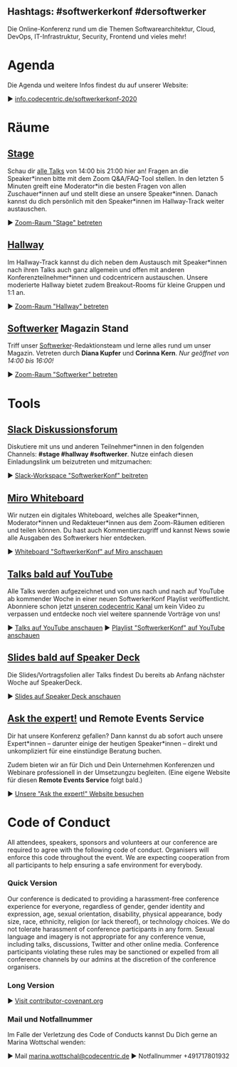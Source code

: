 ## Hashtags: #softwerkerkonf #dersoftwerker 

Die Online-Konferenz rund um die Themen Softwarearchitektur, Cloud, DevOps, IT-Infrastruktur, Security, Frontend und vieles mehr!

# Agenda

Die Agenda und weitere Infos findest du auf unserer Website:

▶︎ [info.codecentric.de/softwerkerkonf-2020](https://info.codecentric.de/softwerkerkonf-2020)

# Räume

## [Stage](https://codecentric.zoom.us/j/94123178825?pwd=KzZFcm1xeERWNXkyVUtYN1JFZkxYQT09)

Schau dir [alle Talks](https://info.codecentric.de/softwerkerkonf-2020) von 14:00 bis 21:00 hier an! Fragen an die Speaker\*innen bitte mit dem Zoom Q&A/FAQ-Tool stellen. In den letzten 5 Minuten greift eine Moderator\*in die besten Fragen von allen Zuschauer\*innen auf und stellt diese an unsere Speaker\*innen. Danach kannst du dich persönlich mit den Speaker\*innen im Hallway-Track weiter austauschen.

▶︎ [Zoom-Raum "Stage" betreten](https://codecentric.zoom.us/j/94123178825?pwd=KzZFcm1xeERWNXkyVUtYN1JFZkxYQT09)

## [Hallway](https://codecentric.zoom.us/j/94421281164?pwd=dnk4bi80WmVGYmg5a2FqT2FhYWxlZz09)

Im Hallway-Track kannst du dich neben dem Austausch mit Speaker\*innen nach ihren Talks auch ganz allgemein und offen mit anderen Konferenzteilnehmer\*innen und codcentricern austauschen. Unsere moderierte Hallway bietet zudem Breakout-Rooms für kleine Gruppen und 1:1 an.

▶︎ [Zoom-Raum "Hallway" betreten](https://codecentric.zoom.us/j/94421281164?pwd=dnk4bi80WmVGYmg5a2FqT2FhYWxlZz09)

## [Softwerker](https://codecentric.zoom.us/j/97793421458?pwd=K095ZFBrRGxrNVEzUGFlMDdzNmRjQT09) Magazin Stand

Triff unser [Softwerker](https://www.dersoftwerker.de)-Redaktionsteam und lerne alles rund um unser Magazin. 
Vetreten durch **Diana Kupfer** und **Corinna Kern**. *Nur geöffnet von 14:00 bis 16:00!*

▶︎ [Zoom-Raum "Softwerker" betreten](https://codecentric.zoom.us/j/97793421458?pwd=K095ZFBrRGxrNVEzUGFlMDdzNmRjQT09)

# Tools

## [Slack Diskussionsforum](https://join.slack.com/t/softwerkerkonf/shared_invite/zt-fdosk9rl-4yJRe0zlNMw1a1Cd16gTDw)

Diskutiere mit uns und anderen Teilnehmer\*innen in den folgenden Channels: **#stage #hallway #softwerker**. Nutze einfach diesen Einladungslink um beizutreten und mitzumachen:

▶︎ [Slack-Workspace "SoftwerkerKonf" beitreten](https://join.slack.com/t/softwerkerkonf/shared_invite/zt-fdosk9rl-4yJRe0zlNMw1a1Cd16gTDw)

## [Miro Whiteboard](https://miro.com/app/board/o9J_kq1eEyU=/)

Wir nutzen ein digitales Whiteboard, welches alle Speaker\*innen, Moderator\*innen und Redakteuer\*innen aus dem Zoom-Räumen editieren und teilen können. Du hast auch Kommentierzugriff und kannst News sowie alle Ausgaben des Softwerkers hier entdecken.

▶︎ [Whiteboard "SoftwerkerKonf" auf Miro anschauen](https://miro.com/app/board/o9J_kq1eEyU=/)

## [Talks bald auf YouTube](https://www.youtube.com/channel/UCCadM9XfyB78TEogPzwP7iQ/videos)

Alle Talks werden aufgezeichnet und von uns nach und nach auf YouTube ab kommender Woche in einer neuen SoftwerkerKonf Playlist veröffentlicht. Abonniere schon jetzt [unseren codecentric Kanal](https://www.youtube.com/channel/UCCadM9XfyB78TEogPzwP7iQ) um kein Video zu verpassen und entdecke noch viel weitere spannende Vorträge von uns!

▶︎ [Talks auf YouTube anschauen](https://www.youtube.com/channel/UCCadM9XfyB78TEogPzwP7iQ/videos)
▶︎ [Playlist "SoftwerkerKonf" auf YouTube anschauen](https://www.youtube.com/playlist?list=PLD9VybHH2wnYtuaiEcjMH5n2gTgNSDYAV)


## [Slides bald auf Speaker Deck](https://speakerdeck.com/softwerkerkonf)

Die Slides/Vortragsfolien aller Talks findest Du bereits ab Anfang nächster Woche auf SpeakerDeck.

▶︎ [Slides auf Speaker Deck anschauen](https://speakerdeck.com/softwerkerkonf)

## [Ask the expert!](https://hubs.ly/H0rtCVv0) und Remote Events Service

Dir hat unsere Konferenz gefallen? Dann kannst du ab sofort auch unsere Expert\*innen – darunter einige der heutigen Speaker\*innen – direkt und unkompliziert für eine einstündige Beratung buchen. 

Zudem bieten wir an für Dich und Dein Unternehmen Konferenzen und Webinare professionell in der Umsetzungzu begleiten. (Eine eigene Website für diesen **Remote Events Service** folgt bald.)

▶︎ [Unsere "Ask the expert!" Website besuchen](https://hubs.ly/H0rtCVv0)

# Code of Conduct

All attendees, speakers, sponsors and volunteers at our conference are required to agree with the following code of conduct. Organisers will enforce this code throughout the event. We are expecting cooperation from all participants to help ensuring a safe environment for everybody.

### Quick Version

Our conference is dedicated to providing a harassment-free conference experience for everyone, regardless of gender, gender identity and expression, age, sexual orientation, disability, physical appearance, body size, race, ethnicity, religion (or lack thereof), or technology choices. We do not tolerate harassment of conference participants in any form. Sexual language and imagery is not appropriate for any conference venue, including talks, discussions, Twitter and other online media. Conference participants violating these rules may be sanctioned or expelled from all conference channels by our admins at the discretion of the conference organisers.

### Long Version

▶︎ [Visit contributor-covenant.org](https://www.contributor-covenant.org/version/2/0/code_of_conduct/)

### Mail und Notfallnummer

Im Falle der Verletzung des Code of Conducts kannst Du Dich gerne an Marina Wottschal wenden:

▶︎ Mail marina.wottschal@codecentric.de
▶︎ Notfallnummer +491717801932


